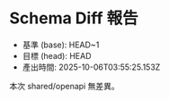 # Schema Diff 報告

- 基準 (base): HEAD~1
- 目標 (head): HEAD
- 產出時間: 2025-10-06T03:55:25.153Z

本次 shared/openapi 無差異。